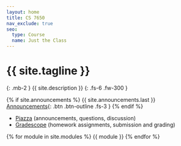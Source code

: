 ```yaml
---
layout: home
title: CS 7650
nav_exclude: true
seo:
  type: Course
  name: Just the Class
---
```


# {{ site.tagline }}
{: .mb-2 }
{{ site.description }}
{: .fs-6 .fw-300 }

{% if site.announcements %}
{{ site.announcements.last }}
[Announcements](announcements.md){: .btn .btn-outline .fs-3 }
{% endif %}

- [Piazza](https://piazza.com/class/kj7vngax6ni7lt) (announcements, questions, discussion)
- [Gradescope](https://www.gradescope.com/courses/218786) (homework assignments, submission and grading)

{% for module in site.modules %}
{{ module }}
{% endfor %}
